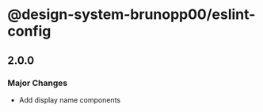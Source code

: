 # @design-system-brunopp00/eslint-config

## 2.0.0

### Major Changes

- Add display name components
